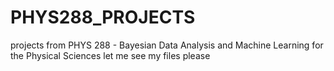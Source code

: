# PHYS288_PROJECTS
projects from PHYS 288 - Bayesian Data Analysis and Machine Learning for the Physical Sciences
let me see my files please
